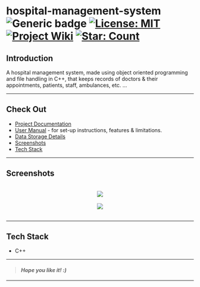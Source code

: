 
# hospital-management-system &nbsp; ![Generic badge](https://img.shields.io/badge/Semester-Project-red.svg) [![License: MIT](https://img.shields.io/badge/License-MIT-yellow.svg)](https://en.wikipedia.org/wiki/MIT_License) [![Project Wiki](https://img.shields.io/badge/Project-wiki-blue.svg)](https://github.com/code-chaser/hospital-management-system/wiki/) [![Star: Count](https://img.shields.io/github/stars/code-chaser/hospital-management-system?color=purple&label=Stars)](https://github.com/code-chaser/hospital-management-system/stargazers) <!--![views](https://visitor-badge.glitch.me/badge?page_id=code-chaser.hospital-management-system)--> &nbsp;
## Introduction
A hospital management system, made using object oriented programming and file handling in C++, that keeps records of doctors & their appointments, patients, staff, ambulances, etc. ...

___


## Check Out
- [Project Documentation](https://github.com/code-chaser/hospital-management-system/blob/main/docs/project-documentation.md)
- [User Manual](https://github.com/code-chaser/hospital-management-system/blob/main/docs/user-manual.md) - for set-up instructions, features & limitations.
- [Data Storage Details](https://github.com/code-chaser/hospital-management-system/blob/main/data/README.md)
- [Screenshots](#screenshots)
- [Tech Stack](#tech-stack)

___


## Screenshots

<br>

<div style="text-align:center"><img src="https://user-images.githubusercontent.com/63065397/155523685-a95bbf7c-5440-4ed8-a378-249a388217b6.png" /></div>

<br>

<div style="text-align:center"><img src="https://user-images.githubusercontent.com/63065397/155523933-dfe21ccb-5d92-44aa-8651-9ee0d8bdb26a.png" /></div>

<br>


___

## Tech Stack
* C++

___
> #### _Hope you like it! :)_
___